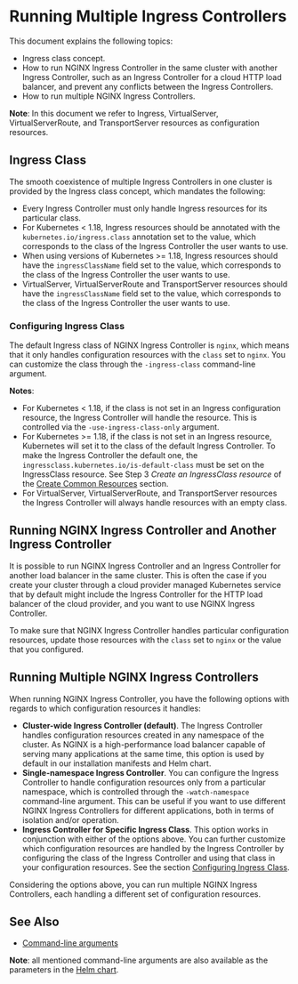 # Running Multiple Ingress Controllers

This document explains the following topics:
* Ingress class concept.
* How to run NGINX Ingress Controller in the same cluster with another Ingress Controller, such as an Ingress Controller for a cloud HTTP load balancer, and prevent any conflicts between the Ingress Controllers.
* How to run multiple NGINX Ingress Controllers.

**Note**: In this document we refer to Ingress, VirtualServer, VirtualServerRoute, and TransportServer resources as configuration resources. 

## Ingress Class

The smooth coexistence of multiple Ingress Controllers in one cluster is provided by the Ingress class concept, which mandates the following:
* Every Ingress Controller must only handle Ingress resources for its particular class. 
* For Kubernetes < 1.18, Ingress resources should be annotated with the `kubernetes.io/ingress.class` annotation set to the value, which corresponds to the class of the Ingress Controller the user wants to use. 
* When using versions of Kubernetes >= 1.18, Ingress resources should have the `ingressClassName` field set to the value, which corresponds to the class of the Ingress Controller the user wants to use. 
* VirtualServer, VirtualServerRoute and TransportServer resources should have the `ingressClassName` field set to the value, which corresponds to the class of the Ingress Controller the user wants to use.

### Configuring Ingress Class

The default Ingress class of NGINX Ingress Controller is `nginx`, which means that it only handles configuration resources with the `class` set to `nginx`. You can customize the class through the `-ingress-class` command-line argument.

**Notes**: 
* For Kubernetes < 1.18, if the class is not set in an Ingress configuration resource, the Ingress Controller will handle the resource. This is controlled via the `-use-ingress-class-only` argument. 
* For Kubernetes >= 1.18, if the class is not set in an Ingress resource, Kubernetes will set it to the class of the default Ingress Controller. To make the Ingress Controller the default one, the `ingressclass.kubernetes.io/is-default-class` must be set on the IngressClass resource. See Step 3 *Create an IngressClass resource* of the [Create Common Resources](/nginx-ingress-controller/installation/installation-with-manifests/#create-common-resources) section.
* For VirtualServer, VirtualServerRoute, and TransportServer resources the Ingress Controller will always handle resources with an empty class.

## Running NGINX Ingress Controller and Another Ingress Controller

It is possible to run NGINX Ingress Controller and an Ingress Controller for another load balancer in the same cluster. This is often the case if you create your cluster through a cloud provider managed Kubernetes service that by default might include the Ingress Controller for the HTTP load balancer of the cloud provider, and you want to use NGINX Ingress Controller.

To make sure that NGINX Ingress Controller handles particular configuration resources, update those resources with the `class` set to `nginx` or the value that you configured.


## Running Multiple NGINX Ingress Controllers

When running NGINX Ingress Controller, you have the following options with regards to which configuration resources it handles:
* **Cluster-wide Ingress Controller (default)**. The Ingress Controller handles configuration resources created in any namespace of the cluster. As NGINX is a high-performance load balancer capable of serving many applications at the same time, this option is used by default in our installation manifests and Helm chart.
* **Single-namespace Ingress Controller**. You can configure the Ingress Controller to handle configuration resources only from a particular namespace, which is controlled through the `-watch-namespace` command-line argument. This can be useful if you want to use different NGINX Ingress Controllers for different applications, both in terms of isolation and/or operation.
* **Ingress Controller for Specific Ingress Class**. This option works in conjunction with either of the options above. You can further customize which configuration resources are handled by the Ingress Controller by configuring the class of the Ingress Controller and using that class in your configuration resources. See the section [Configuring Ingress Class](#configuring-ingress-class).

Considering the options above, you can run multiple NGINX Ingress Controllers, each handling a different set of configuration resources.

## See Also

* [Command-line arguments](/nginx-ingress-controller/configuration/global-configuration/command-line-arguments)

**Note**: all mentioned command-line arguments are also available as the parameters in the [Helm chart](/nginx-ingress-controller/installation/installation-with-helm).
